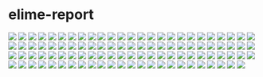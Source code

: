 # elime-report

![](./explanations/n02123394-ILSVRC2012_val_00015898.JPEG)
![](./explanations/n09229709-ILSVRC2012_val_00032373.JPEG)
![](./explanations/n02174001-ILSVRC2012_val_00016171.JPEG)
![](./explanations/n01860187-ILSVRC2012_val_00028395.JPEG)
![](./explanations/n02701002-ILSVRC2012_val_00041942.JPEG)
![](./explanations/n03775546-ILSVRC2012_val_00035190.JPEG)
![](./explanations/n02791270-ILSVRC2012_val_00041153.JPEG)
![](./explanations/n02095314-ILSVRC2012_val_00034470.JPEG)
![](./explanations/n03673027-ILSVRC2012_val_00001106.JPEG)
![](./explanations/n02500267-ILSVRC2012_val_00036531.JPEG)
![](./explanations/n03874293-ILSVRC2012_val_00028877.JPEG)
![](./explanations/n02676566-ILSVRC2012_val_00030420.JPEG)
![](./explanations/n02795169-ILSVRC2012_val_00001883.JPEG)
![](./explanations/n03384352-ILSVRC2012_val_00023568.JPEG)
![](./explanations/n03733131-ILSVRC2012_val_00038830.JPEG)
![](./explanations/n04286575-ILSVRC2012_val_00011571.JPEG)
![](./explanations/n02787622-ILSVRC2012_val_00031387.JPEG)
![](./explanations/n03584829-ILSVRC2012_val_00044371.JPEG)
![](./explanations/n02999410-ILSVRC2012_val_00032688.JPEG)
![](./explanations/n02099267-ILSVRC2012_val_00031591.JPEG)
![](./explanations/n03876231-ILSVRC2012_val_00003797.JPEG)
![](./explanations/n04120489-ILSVRC2012_val_00044519.JPEG)
![](./explanations/n03535780-ILSVRC2012_val_00047312.JPEG)
![](./explanations/n03662601-ILSVRC2012_val_00046269.JPEG)
![](./explanations/n04265275-ILSVRC2012_val_00047522.JPEG)
![](./explanations/n03344393-ILSVRC2012_val_00009154.JPEG)
![](./explanations/n03045698-ILSVRC2012_val_00029544.JPEG)
![](./explanations/n03788195-ILSVRC2012_val_00031119.JPEG)
![](./explanations/n01692333-ILSVRC2012_val_00022063.JPEG)
![](./explanations/n01689811-ILSVRC2012_val_00024283.JPEG)
![](./explanations/n02481823-ILSVRC2012_val_00030426.JPEG)
![](./explanations/n13037406-ILSVRC2012_val_00039675.JPEG)
![](./explanations/n04041544-ILSVRC2012_val_00035460.JPEG)
![](./explanations/n03838899-ILSVRC2012_val_00002737.JPEG)
![](./explanations/n01667778-ILSVRC2012_val_00015475.JPEG)
![](./explanations/n02093991-ILSVRC2012_val_00014749.JPEG)
![](./explanations/n02105056-ILSVRC2012_val_00007183.JPEG)
![](./explanations/n02865351-ILSVRC2012_val_00000763.JPEG)
![](./explanations/n01828970-ILSVRC2012_val_00000051.JPEG)
![](./explanations/n03720891-ILSVRC2012_val_00017528.JPEG)
![](./explanations/n02091635-ILSVRC2012_val_00022593.JPEG)
![](./explanations/n02319095-ILSVRC2012_val_00047278.JPEG)
![](./explanations/n02834397-ILSVRC2012_val_00024909.JPEG)
![](./explanations/n04536866-ILSVRC2012_val_00024503.JPEG)
![](./explanations/n07693725-ILSVRC2012_val_00009341.JPEG)
![](./explanations/n01518878-ILSVRC2012_val_00015266.JPEG)
![](./explanations/n04542943-ILSVRC2012_val_00040911.JPEG)
![](./explanations/n03666591-ILSVRC2012_val_00033464.JPEG)
![](./explanations/n04040759-ILSVRC2012_val_00007508.JPEG)
![](./explanations/n09229709-ILSVRC2012_val_00008233.JPEG)
![](./explanations/n01742172-ILSVRC2012_val_00003298.JPEG)
![](./explanations/n04596742-ILSVRC2012_val_00024149.JPEG)
![](./explanations/n02113624-ILSVRC2012_val_00014957.JPEG)
![](./explanations/n04366367-ILSVRC2012_val_00027117.JPEG)
![](./explanations/n04584207-ILSVRC2012_val_00022546.JPEG)
![](./explanations/n02102318-ILSVRC2012_val_00016093.JPEG)
![](./explanations/n03992509-ILSVRC2012_val_00003396.JPEG)
![](./explanations/n04044716-ILSVRC2012_val_00027977.JPEG)
![](./explanations/n04482393-ILSVRC2012_val_00013119.JPEG)
![](./explanations/n04523525-ILSVRC2012_val_00049794.JPEG)
![](./explanations/n02701002-ILSVRC2012_val_00018395.JPEG)
![](./explanations/n02361337-ILSVRC2012_val_00002571.JPEG)
![](./explanations/n02009229-ILSVRC2012_val_00041564.JPEG)
![](./explanations/n02667093-ILSVRC2012_val_00048585.JPEG)
![](./explanations/n02110063-ILSVRC2012_val_00016960.JPEG)
![](./explanations/n02025239-ILSVRC2012_val_00027731.JPEG)
![](./explanations/n02786058-ILSVRC2012_val_00021558.JPEG)
![](./explanations/n01784675-ILSVRC2012_val_00005072.JPEG)
![](./explanations/n03868863-ILSVRC2012_val_00036033.JPEG)
![](./explanations/n04136333-ILSVRC2012_val_00016005.JPEG)
![](./explanations/n01872401-ILSVRC2012_val_00018132.JPEG)
![](./explanations/n02988304-ILSVRC2012_val_00017461.JPEG)
![](./explanations/n03141823-ILSVRC2012_val_00037382.JPEG)
![](./explanations/n03447721-ILSVRC2012_val_00036448.JPEG)
![](./explanations/n02487347-ILSVRC2012_val_00018852.JPEG)
![](./explanations/n02090379-ILSVRC2012_val_00035689.JPEG)
![](./explanations/n01986214-ILSVRC2012_val_00009485.JPEG)
![](./explanations/n02094433-ILSVRC2012_val_00011893.JPEG)
![](./explanations/n03792972-ILSVRC2012_val_00022677.JPEG)
![](./explanations/n03530642-ILSVRC2012_val_00030885.JPEG)
![](./explanations/n03742115-ILSVRC2012_val_00003678.JPEG)
![](./explanations/n04372370-ILSVRC2012_val_00004380.JPEG)
![](./explanations/n07714990-ILSVRC2012_val_00033534.JPEG)
![](./explanations/n02086079-ILSVRC2012_val_00041109.JPEG)
![](./explanations/n04482393-ILSVRC2012_val_00002897.JPEG)
![](./explanations/n01860187-ILSVRC2012_val_00032982.JPEG)
![](./explanations/n01632458-ILSVRC2012_val_00035936.JPEG)
![](./explanations/n04311004-ILSVRC2012_val_00044125.JPEG)
![](./explanations/n03770679-ILSVRC2012_val_00004700.JPEG)
![](./explanations/n03874293-ILSVRC2012_val_00015870.JPEG)
![](./explanations/n02363005-ILSVRC2012_val_00008157.JPEG)
![](./explanations/n02107574-ILSVRC2012_val_00034266.JPEG)
![](./explanations/n02088238-ILSVRC2012_val_00040131.JPEG)
![](./explanations/n01669191-ILSVRC2012_val_00011530.JPEG)
![](./explanations/n03692522-ILSVRC2012_val_00042338.JPEG)
![](./explanations/n03417042-ILSVRC2012_val_00044888.JPEG)
![](./explanations/n02051845-ILSVRC2012_val_00026711.JPEG)
![](./explanations/n04550184-ILSVRC2012_val_00014621.JPEG)
![](./explanations/n02092002-ILSVRC2012_val_00018121.JPEG)

